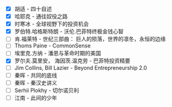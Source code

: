- [x] 胡适 - 四十自述
- [x] 哈耶克 - 通往奴役之路  
- [x] 时寒冰 - 全球视野下的投资机会  
- [x] 罗伯特.哈格斯特朗 - 沃伦.巴菲特终极金钱心智  
- [ ] 肯.福莱特 - 世纪三部曲： 巨人的陨落，世界的凛冬，永恒的边缘
- [ ] Thoms Paine - CommonSense
- [ ] 埃里克.方纳 - 潘恩与革命时期的美国
- [x] 罗尔夫.莫里安， 海因茨.温克劳 - 巴菲特投资精要
- [ ] Jim Collins, Bill Lazier - Beyond Entrepreneurship 2.0
- [ ] 秦晖 - 共同的底线
- [ ] 秦晖 - 秦汉史讲义
- [ ] Serhii Plokhy - 切尔诺贝利
- [ ] 江南 - 此间的少年
